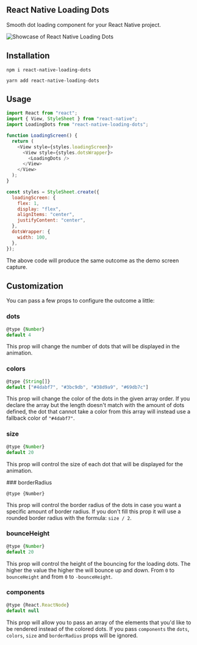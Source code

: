 ## React Native Loading Dots

Smooth dot loading component for your React Native project.

![Showcase of React Native Loading Dots](https://github.com/alexvcasillas/react-native-loading-dots/blob/master/ios-demo.gif?raw=true)

## Installation

```
npm i react-native-loading-dots
```

```
yarn add react-native-loading-dots
```

## Usage

```js
import React from "react";
import { View, StyleSheet } from "react-native";
import LoadingDots from "react-native-loading-dots";

function LoadingScreen() {
  return (
    <View style={styles.loadingScreen}>
      <View style={styles.dotsWrapper}>
        <LoadingDots />
      </View>
    </View>
  );
}

const styles = StyleSheet.create({
  loadingScreen: {
    flex: 1,
    display: "flex",
    alignItems: "center",
    justifyContent: "center",
  },
  dotsWrapper: {
    width: 100,
  },
});
```

The above code will produce the same outcome as the demo screen capture.

## Customization

You can pass a few props to configure the outcome a little:

### dots

```js
@type {Number}
default 4
```

This prop will change the number of dots that will be displayed in the animation.

### colors

```js
@type {String[]}
default ["#4dabf7", "#3bc9db", "#38d9a9", "#69db7c"]
```

This prop will change the color of the dots in the given array order. If you declare the array but the length doesn't match with the amount of dots defined, the dot that cannot take a color from this array will instead use a fallback color of `"#4dabf7"`.

### size

```js
@type {Number}
default 20
```

This prop will control the size of each dot that will be displayed for the animation.

### borderRadius

```
@type {Number}
```

This prop will control the border radius of the dots in case you want a specific amount of border radius. If you don't fill this prop it will use a rounded border radius with the formula: `size / 2`.

### bounceHeight

```js
@type {Number}
default 20
```

This prop will control the height of the bouncing for the loading dots. The higher the value the higher the will bounce up and down. From `0` to `bounceHeight` and from `0` to `-bounceHeight`.

### components

```js
@type {React.ReactNode}
default null
```

This prop will allow you to pass an array of the elements that you'd like to be rendered instead of the colored dots. If you pass `components` the `dots`, `colors`, `size` and `borderRadius` props will be ignored.

